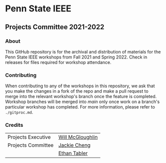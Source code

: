 # Penn State IEEE
## Projects Committee 2021-2022

### About
This GitHub repository is for the archival and distribution of materials for the Penn State IEEE workshops from Fall 2021 and Spring 2022. Check in releases for files required for workshop attendance.

### Contributing
When contributing to any of the workshops in this repository, we ask that you make the changes in a fork of the repo and make a pull request to merge into the relevant workshop's branch once the feature is completed. Workshop branches will be merged into *main* only once work on a branch's particular workshop has completed. For more information, please refer to ```./gitproc.md```.
### Credits
| | |
| --- | --- |
| Projects Executive | [Will McGloughlin](https://github.com/wymcg) |
| Projects Committee | [Jackie Cheng](https://github.com/JCheng1100)
| | [Ethan Tabler](https://github.com/ethantabler)
